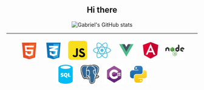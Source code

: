 <div align="center">
  <h2>Hi there</h2>
</div>

<div align="center">

  <img src="https://github-readme-stats.vercel.app/api?username=GabrielRasf&show_icons=true" alt="Gabriel's GitHub stats">

  <hr>
  
  <div align="center">
    <img src="logos/html.svg" alt="Logo HTML" width="50" height="50" style="margin: 5px;">
    <img src="logos/css.svg" alt="Logo CSS" width="50" height="50" style="margin: 5px;">
    <img src="logos/javascript.svg" alt="Logo JavaScript" width="50" height="50" style="margin: 5px;">
    <img src="logos/react.svg" alt="Logo React" width="50" height="50" style="margin: 5px;">
    <img src="logos/vue.svg" alt="Logo Vue.js" width="50" height="50" style="margin: 5px;">
    <img src="logos/angular.svg" alt="Logo Angular" width="50" height="50" style="margin: 5px;">
    <img src="logos/node.svg" alt="Logo Node.js" width="50" height="50" style="margin: 5px;">
    <img src="logos/sql.svg" alt="Logo SQL" width="50" height="50" style="margin: 5px;">
    <img src="logos/postgresql.svg" alt="Logo PostgreSQL" width="50" height="50" style="margin: 5px;">
    <img src="logos/csharp.svg" alt="Logo C#" width="50" height="50" style="margin: 5px;">
    <img src="logos/python.svg" alt="Logo Python" width="50" height="50" style="margin: 5px;">
    <!--
    <img src="logos/php.svg" alt="Logo PHP" width="50" height="50" style="margin: 5px;">
    -->
  </div>
</div>

